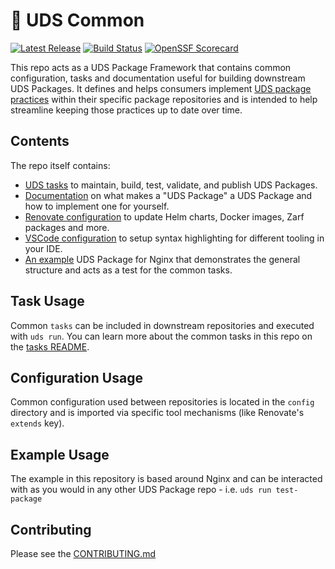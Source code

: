 # 🦄 UDS Common

[![Latest Release](https://img.shields.io/github/v/release/defenseunicorns/uds-common)](https://github.com/defenseunicorns/uds-common/releases)
[![Build Status](https://img.shields.io/github/actions/workflow/status/defenseunicorns/uds-common/release.yaml)](https://github.com/defenseunicorns/uds-common/actions/workflows/release.yaml)
[![OpenSSF Scorecard](https://api.securityscorecards.dev/projects/github.com/defenseunicorns/uds-common/badge)](https://api.securityscorecards.dev/projects/github.com/defenseunicorns/uds-common)

This repo acts as a UDS Package Framework that contains common configuration, tasks and documentation useful for building downstream UDS Packages.  It defines and helps consumers implement [UDS package practices](./docs/package_integration/uds-package-practices.md) within their specific package repositories and is intended to help streamline keeping those practices up to date over time.

## Contents

The repo itself contains:

- [UDS tasks](tasks) to maintain, build, test, validate, and publish UDS Packages.
- [Documentation](docs) on what makes a "UDS Package" a UDS Package and how to implement one for yourself.
- [Renovate configuration](config/renovate.json5) to update Helm charts, Docker images, Zarf packages and more.
- [VSCode configuration](config/.vscode) to setup syntax highlighting for different tooling in your IDE.
- [An example](.) UDS Package for Nginx that demonstrates the general structure and acts as a test for the common tasks.

## Task Usage

Common `tasks` can be included in downstream repositories and executed with `uds run`.  You can learn more about the common tasks in this repo on the [tasks README](./tasks/README.md).

## Configuration Usage

Common configuration used between repositories is located in the `config` directory and is imported via specific tool mechanisms (like Renovate's `extends` key).

## Example Usage

The example in this repository is based around Nginx and can be interacted with as you would in any other UDS Package repo - i.e. `uds run test-package`

## Contributing

Please see the [CONTRIBUTING.md](./CONTRIBUTING.md)
